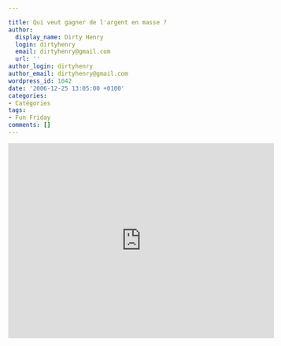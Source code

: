 ```yaml
---

title: Qui veut gagner de l'argent en masse ?
author:
  display_name: Dirty Henry
  login: dirtyhenry
  email: dirtyhenry@gmail.com
  url: ''
author_login: dirtyhenry
author_email: dirtyhenry@gmail.com
wordpress_id: 1042
date: '2006-12-25 13:05:00 +0100'
categories:
- Catégories
tags:
- Fun Friday
comments: []
---
```

<iframe width="540" height="396" src="http://www.youtube.com/embed/_N_1szXrjhI" frameborder="0" allowfullscreen></iframe>
